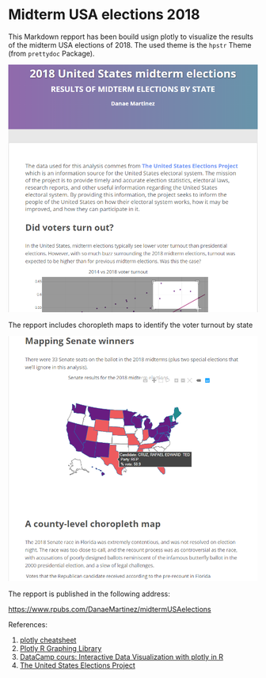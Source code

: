 # Midterm USA elections 2018 

This Markdown repport has been bouild usign plotly to visualize the results of the midterm USA elections of 2018. 
The used theme is the `hpstr` Theme (from `prettydoc` Package). 

![view](markdown2_midtermUSAelections2018.png)

The repport includes choropleth maps to identify the voter turnout by state     

![view](markdown_repp_midtermUSAelections2018.png)

The repport is published in the following address:

https://www.rpubs.com/DanaeMartinez/midtermUSAelections

References: 

1. [plotly cheatsheet](https://images.plot.ly/plotly-documentation/images/r_cheat_sheet.pdf?_ga=2.262472844.1660058896.1542557393-851051236.1530303515)
2. [Plotly R Graphing Library](https://plotly.com/r/)
3. [DataCamp cours: Interactive Data Visualization with plotly in R](https://learn.datacamp.com/courses/interactive-data-visualization-with-plotly-in-r)
4. [The United States Elections Project](http://www.electproject.org/2018g)